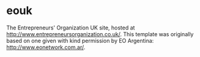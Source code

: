 eouk
====

The Entrepreneurs' Organization UK site, hosted at http://www.entrepreneursorganization.co.uk/. This template was originally based on one given with kind permission by EO Argentina: http://www.eonetwork.com.ar/.
